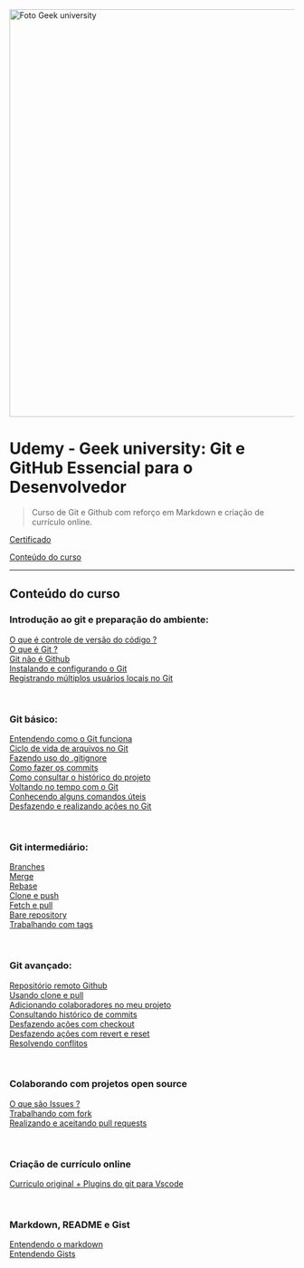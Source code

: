 <img src="/Conteúdo do curso/1 - Introducao ao git e preparacao do ambiente/img/1.png" alt="Foto Geek university" width="720">

# Udemy - Geek university: Git e GitHub Essencial para o Desenvolvedor

> Curso de Git e Github com reforço em Markdown e criação de currículo online.

[Certificado](/Conteúdo%20do%20curso/Certificado/Certificado.pdf)

[Conteúdo do curso](/Conteúdo%20do%20curso/Certificado/Conteudo.png)

---

## Conteúdo do curso

### Introdução ao git e preparação do ambiente:
[O que é controle de versão do código ?](/Conteúdo%20do%20curso/1%20-%20Introducao%20ao%20git%20e%20preparacao%20do%20ambiente/1.1%20-%20O%20que%20é%20controle%20de%20versão%20do%20código.md)<br>
[O que é Git ?](/Conteúdo%20do%20curso/1%20-%20Introducao%20ao%20git%20e%20preparacao%20do%20ambiente/1.2%20-%20O%20que%20é%20Git.md)<br>
[Git não é Github](/Conteúdo%20do%20curso/1%20-%20Introducao%20ao%20git%20e%20preparacao%20do%20ambiente/1.3%20-%20Git%20não%20é%20Github.md)<br>
[Instalando e configurando o Git](/Conteúdo%20do%20curso/1%20-%20Introducao%20ao%20git%20e%20preparacao%20do%20ambiente/1.4%20-%20Instalando%20o%20Git.md)<br>
[Registrando múltiplos usuários locais no Git](/Conteúdo%20do%20curso/1%20-%20Introducao%20ao%20git%20e%20preparacao%20do%20ambiente/1.5%20-%20Registrando%20usuários%20locais%20no%20Git.md)

<br>

### Git básico:
[Entendendo como o Git funciona](/Conteúdo%20do%20curso/2%20-%20Git%20basico/2.1%20-%20Entendendo%20como%20o%20Git%20funciona.md)<br>
[Ciclo de vida de arquivos no Git](/Conteúdo%20do%20curso/2%20-%20Git%20basico/2.2%20-%20O%20ciclo%20de%20vida%20dos%20status%20de%20arquivos%20no%20Git.md)<br>
[Fazendo uso do .gitignore](/Conteúdo%20do%20curso/2%20-%20Git%20basico/2.3%20-%20Fazendo%20uso%20do%20gitignore.md)<br>
[Como fazer os commits](/Conteúdo%20do%20curso/2%20-%20Git%20basico/2.4%20-%20Como%20fazer%20os%20commits.md)<br>
[Como consultar o histórico do projeto](/Conteúdo%20do%20curso/2%20-%20Git%20basico/2.5%20-%20Como%20consultar%20o%20histórico%20do%20projeto.md)<br>
[Voltando no tempo com o Git](/Conteúdo%20do%20curso/2%20-%20Git%20basico/2.6%20-%20Voltando%20no%20tempo%20com%20o%20Git.md)<br>
[Conhecendo alguns comandos úteis](/Conteúdo%20do%20curso/2%20-%20Git%20basico/2.7%20-%20Conhecendo%20alguns%20comandos%20úteis.md)<br>
[Desfazendo e realizando ações no Git](/Conteúdo%20do%20curso/2%20-%20Git%20basico/2.8%20-%20Desfazendo%20e%20refazendo%20ações%20no%20Git.md)

<br>

### Git intermediário:
[Branches](/Conteúdo%20do%20curso/3%20-%20Git%20intermediario/3.1%20-%20Branches.md)<br>
[Merge](/Conteúdo%20do%20curso/3%20-%20Git%20intermediario/3.2%20-%20Merge.md)<br>
[Rebase](/Conteúdo%20do%20curso/3%20-%20Git%20intermediario/3.3%20-%20Rebase.md)<br>
[Clone e push](/Conteúdo%20do%20curso/3%20-%20Git%20intermediario/3.4%20-%20Clone%20e%20push.md)<br>
[Fetch e pull](/Conteúdo%20do%20curso/3%20-%20Git%20intermediario/3.5%20-%20Fetch%20e%20pull.md)<br>
[Bare repository](/Conteúdo%20do%20curso/3%20-%20Git%20intermediario/3.6%20-%20Bare%20repository.md)<br>
[Trabalhando com tags](/Conteúdo%20do%20curso/3%20-%20Git%20intermediario/3.7%20-%20Trabalhando%20com%20tags.md)

<br>

### Git avançado:
[Repositório remoto Github](/Conteúdo%20do%20curso/4%20-%20Git%20avancado/4.1%20-%20Repositório%20remoto%20Github.md)<br>
[Usando clone e pull](/Conteúdo%20do%20curso/4%20-%20Git%20avancado/4.2%20-%20Usando%20clone%20e%20pull.md)<br>
[Adicionando colaboradores no meu projeto](/Conteúdo%20do%20curso/4%20-%20Git%20avancado/4.3%20-%20Adicionando%20colaboradores%20no%20meu%20projeto.md)<br>
[Consultando histórico de commits](/Conteúdo%20do%20curso/4%20-%20Git%20avancado/4.4%20-%20Consultando%20histórico%20de%20commits.md)<br>
[Desfazendo ações com checkout](/Conteúdo%20do%20curso/4%20-%20Git%20avancado/4.5%20-%20Desfazendo%20ações%20com%20checkout.md)<br>
[Desfazendo ações com revert e reset](/Conteúdo%20do%20curso/4%20-%20Git%20avancado/4.6%20-%20Desfazendo%20ações%20com%20revert%20e%20reset.md)<br>
[Resolvendo conflitos](/Conteúdo%20do%20curso/4%20-%20Git%20avancado/4.7%20-%20Resolvendo%20conflitos.md)

<br>

### Colaborando com projetos open source
[O que são Issues ?](/Conteúdo%20do%20curso/5%20-%20Colaborando%20com%20projetos%20open%20source/5.1%20-%20O%20que%20são%20issues.md)<br>
[Trabalhando com fork](/Conteúdo%20do%20curso/5%20-%20Colaborando%20com%20projetos%20open%20source/5.2%20-%20Trabalhando%20com%20fork.md)<br>
[Realizando e aceitando pull requests](/Conteúdo%20do%20curso/5%20-%20Colaborando%20com%20projetos%20open%20source/5.3%20-%20Realizando%20e%20aceitando%20pull%20requests.md)

<br>

### Criação de currículo online
[Curriculo original + Plugins do git para Vscode](/Conteúdo%20do%20curso/6%20-%20Criacao%20de%20curriculo%20online/6.1%20-%20Projeto%20de%20curriculo%20original%20e%20plugins%20do%20Git%20para%20Vscode.md)

<br>

### Markdown, README e Gist
[Entendendo o markdown](/Conteúdo%20do%20curso/7%20-%20Markdown%20readme%20e%20gist/7.1%20-%20Entendendo%20markdown.md)<br>
[Entendendo Gists](/Conteúdo%20do%20curso/7%20-%20Markdown%20readme%20e%20gist/7.2%20-%20Entendendo%20Gists.md)<br>